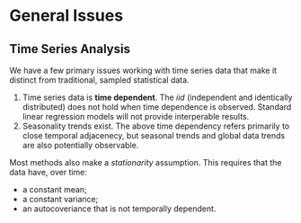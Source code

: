 # General Issues

## Time Series Analysis

We have a few primary issues working with time series data that make it distinct from traditional, sampled statistical data.  

1. Time series data is **time dependent**.  The *iid* (independent and identically distributed) does not hold when time dependence is observed.  Standard linear regression models will not provide interperable results.
2. Seasonality trends exist.  The above time dependency refers primarily to close temporal adjacenecy, but seasonal trends and global data trends are also potentially observable.

Most methods also make a *stationarity* assumption.  This requires that the data have, over time:

* a constant mean;
* a constant variance;
* an autocoveriance that is not temporally dependent.